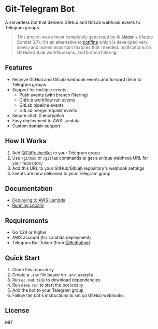 # Git-Telegram Bot

A serverless bot that delivers GitHub and GitLab webhook events to Telegram groups.

> This project was almost completely generated by AI ([Aider](https://aider.chat/) + Claude Sonnet 3.7). It's an alternative to [notifine](https://github.com/mhkafadar/notifine) which is developed very slowly and lacked important features that I needed: notifications on GitHub/GitLab workflow runs, and branch filtering.

## Features

- Receive GitHub and GitLab webhook events and forward them to Telegram groups
- Support for multiple events:
  - Push events (with branch filtering)
  - GitHub workflow run events
  - GitLab pipeline events
  - GitLab merge request events
- Secure chat ID encryption
- Easy deployment to AWS Lambda
- Custom domain support

## How It Works

1. Add [@GitPusherBot](https://t.me/GitPusherBot) to your Telegram group
2. Use `/github` or `/gitlab` commands to get a unique webhook URL for your repository
3. Add this URL to your GitHub/GitLab repository's webhook settings
4. Events are now delivered to your Telegram group

## Documentation

- [Deploying to AWS Lambda](docs/deploy-aws-lambda.md)
- [Running Locally](docs/run-local.md)

## Requirements

- Go 1.24 or higher
- AWS account (for Lambda deployment)
- Telegram Bot Token (from [@BotFather](https://t.me/BotFather))

## Quick Start

1. Clone this repository
2. Create a `.env` file based on `.env.example`
3. Run `go mod tidy` to download dependencies
4. Run `make run` to start the bot locally
5. Add the bot to your Telegram group
6. Follow the bot's instructions to set up GitHub webhooks

## License

MIT
